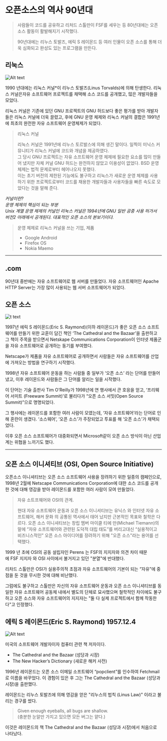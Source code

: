# 오픈소스의 역사 90년대

> 사람들이 코드를 공유하고 리처드 스톨만이 FSF를 세우는 등 80년대에는 오픈 소스 활동이 활발해지기 시작했다.  
>   
> 90년대에는 리누스 토발즈, 에릭 S 레이몬드 등 여러 인물이 오픈 소스를 통해 더욱 심화되고 완성도 있는 프로그램을 만든다.

## 리눅스

![Alt text](https://upload.wikimedia.org/wikipedia/commons/thumb/3/35/Tux.svg/1200px-Tux.svg.png)

1990 년대에는 리눅스 커널*이 리누스 토발즈(Linus Torvalds)에 의해 탄생한다. 리눅스 커널은자유 소프트웨어 프로젝트를 채택해 소스 코드를 공개했고, 많은 개발자들을 모았다.  
  
리눅스 커널은 기존에 있던 GNU 프로젝트의 GNU 허드보다 좋은 평가를 받아 개발자들은 리눅스 커널에 더욱 끌렸고, 후에 GNU 운영 체제와 리눅스 커널의 결합은 1991년에 최초의 완전한 자유 소프트웨어 운영체제가 되었다.  

> 리눅스 커널  
>   
> 리눅스 커널은 1991년에 리누스 토르발스에 의해 생긴 말이다. 일찍이 미닉스 커뮤니티가 리눅스 커널에 코드와 개념을 제공하였다.  
> 그 당시 GNU 프로젝트는 자유 소프트웨어 운영 체제에 필요한 요소를 많이 만들어 냈지만 자체 커널 GNU 허드는 완전하지 않았고 이용성이 없었다. BSD 운영 체제는 법적 문제로부터 헤어나오지 못했다.  
> 이는 초기 버전의 제한된 기능에도 불구하고 리눅스가 새로운 운영 체제를 사용하기 위한 프로젝트로부터 코드를 채용한 개발자들과 사용자들을 빠른 속도로 모았다는 것을 말해 준다.

*커널이란?*  
*운영 체제의 핵심이 되는 부분*  
*Unix 계열 운영 체제의 커널인 리눅스 커널은 1994년에 GNU 일반 공중 사용 허가서 버전2 아래에서 공개된다. 대표적인 오픈 소스의 본보기이다.*

> 운영 체제로 리눅스 커널을 쓰는 기업, 제품
> * Google Android
> * Firefox OS
> * Nokia Maemo
---
## .com
90년대 중반에는 자유 소프트웨어로 웹 서버를 만들었다. 자유 소프트웨어인 Apache HTTP Server는 가장 많이 사용되는 웹 서버 소프트웨어가 되었다.

## 오픈 소스

![t text](http://files.itworld.co.kr/files/editor_img/200904/opensource_logo.gif)

1997년 에릭 S 레이몬드(Eric S. Raymond)(이하 레이몬드)가 좋은 오픈 소스 소프트웨어를 만들기 위한 교훈이 담긴 책인 ‘The Cathedral and the Bazaar’을 출판하고 그 책이 주목을 받으면서 Netskape Communications Corporation이 인터넷 제품군을 자유 소프트웨어로 공개하는 동기를 부여했다.  
  
Netscape가 제품을 자유 소프트웨어로 공개하면서 사람들은 자유 소프트웨어를 산업에 가져오는 방법을 연구하기 시작했다.  
  
1998년 자유 소프트웨어 운동을 하는 사람들 중 일부가 ‘오픈 소스’ 라는 단어를 만들어냈고, 이후 레이몬드와 사람들은 그 단어를 알리는 일을 시작했다.  
  
이 단어는 기술 출판사 Tim O’Reilly가 1998년에 연 행사에서 큰 호응을 얻고, ‘프리웨어 서미트 (Freeware Summit)’로 불리다가 “오픈 소스 서밋(Open Source Summit)”으로 명명되었다.  
  
  
그 행사에는 레이몬드를 포함한 여러 사람이 모였는데, ‘자유 소프트웨어’라는 단어로 인해 혼란이 생겼다. ‘소스웨어’, ‘오픈 소스’가 주장되었고 투표를 해 ‘오픈 소스’가 채택되었다.  
  
 이후 오픈 소스 소프트웨어가 대중화되면서 Microsoft같이 오픈 소스 방식이 아닌 산업계는 위협을 느끼기도 했다.  

-----




## 오픈 소스 이니셔티브 (OSI, Open Source Initiative)
오픈소스 이니셔티브는 오픈 소스 소프트웨어 사용을 장려하기 위한 일종의 캠페인으로, 1998년 2월에 Netscape Communications Corporation에 대한 소스 코드를 공개한 것에 대해 영감을 받아 레이몬드를 포함한 여러 사람이 모여 만들었다.  

> 자유 소트프웨어와 OSI의 관계.  
>   
> 현대 자유 소프트웨어 운동과 오픈 소스 이니셔티브는 유닉스 와 인터넷 자유 소프트웨어, 해커 문화 의 공통된 역사에서 태어 났지만 근본적인 목표와 철학은 다르다.
> 오픈 소스 이니셔티브는 창립 멤버 마이클 티에 만(Michael Tiemann)의 말에 “자유 소프트웨어와 관련된 도덕적 대립 태도”를 버리고대신 “실용적이고 비즈니스적인” 오픈 소스 아이디어를 장려하기 위해 "오픈 소스"라는 용어를 선택했다.  

1999 년 초에 OSI의 공동 설립자인 Perens 는 FSF의 지지자와 의견 차이 때문에 FSF 지지자 와 OSI 사이에서 불거지고 있던 "분열"에 반대했다.  
  
리차드 스톨만은 OSI가 실용주의적 초점과 자유 소프트웨어의 기본이 되는 “자유”에 중점을 둔 것을 무시한 것에 대해 비난했다.  
  
그럼에도 불구하고 스톨만은 자신의 자유 소프트웨어 운동과 오픈 소스 이니셔티브를 동일한 자유 소프트웨어 공동체 내에서 별도의 단체로 묘사했으며 철학적인 차이에도 불구하고 오픈 소스와 자유 소프트웨어의 지지자는 "둘 다 실제 프로젝트에서 함께 작동한다"고 인정했다.  


## 에릭 S 레이몬드(Eric S. Raymond) 1957.12.4
![Alt text](https://upload.wikimedia.org/wikipedia/commons/thumb/e/e2/Eric_S_Raymond_portrait.jpg/220px-Eric_S_Raymond_portrait.jpg)

미국의 소프트웨어 개발자이자 컴퓨터 관련 책 저자이다.  
  
* The Cathedral and the Bazaar (성당과 시장)  
* The New Hacker’s Dictionary (새로운 해커 사전)  
  
1996년 레이몬드는 오픈 소스 이메일 소프트웨어 “popclient”를 인수하여 Fetchmail로 이름을 바꾸었다. 이 경험이 있은 후 그는 The Cathedral and the Bazaar (성당과 시장)을 출판했다.  
  
레이몬드는 리누스 토발즈에 의해 영감을 얻은 "리누스의 법칙 (Linus Law)" 이라고 불리는 경구를 썼다.  
  
> Given enough eyeballs, all bugs are shallow.  
> (충분한 눈알만 가지고 있으면 모든 버그는 얕다.)
  
이것은 레이몬드의 책 The Cathedral and the Bazaar (성당과 시장)에서 처음으로 나타났다.


